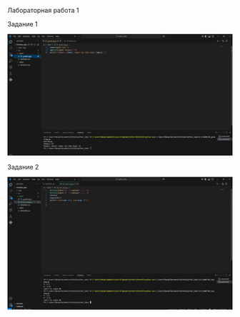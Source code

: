 Лабораторная работа 1


Задание 1

![Задание 1](misc/img/lab01/lab01_01.png)


Задание 2

![Задание 1](misc/img/lab01/lab01_02.png)
